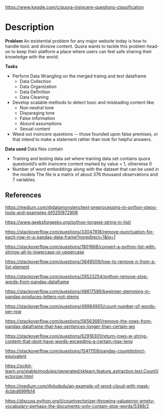 https://www.kaggle.com/c/quora-insincere-questions-classification

# Description

**Problem**
An existential problem for any major website today is how to handle toxic and divisive content. Quora wants to tackle this problem head-on to keep their platform a place where users can feel safe sharing their knowledge with the world.

**Tasks**
- Perform Data Wrangling on the merged traiing and test dataframe
    - Data Collection
    - Data Organization
    - Data Definition
    - Data Cleaning  
-	Develop scalable methods to detect toxic and misleading content like:
    - Non neutral tone
    - Disparaging tone
    - False information
    - Absurd assumptions
    - Sexual content
-	Weed out insincere questions -- those founded upon false premises, or that intend to make a statement rather than look for helpful answers.

**Data used**
Data files contain
-	Training and testing data set where training data set contains quora questionId’s with insincere content marked by value = 1, otherwise 0
-	Number of word embeddings along with the dataset that can be used in the models
The file is a matrix of about 376 thousand observations and 7 variables.

## References

https://medium.com/@datamonsters/text-preprocessing-in-python-steps-tools-and-examples-bf025f872908

https://www.geeksforgeeks.org/python-longest-string-in-list/

https://stackoverflow.com/questions/33047818/remove-punctuation-for-each-row-in-a-pandas-data-frame?noredirect=1&lq=1

https://stackoverflow.com/questions/1801668/convert-a-python-list-with-strings-all-to-lowercase-or-uppercase

https://stackoverflow.com/questions/3849509/how-to-remove-n-from-a-list-element

https://stackoverflow.com/questions/29523254/python-remove-stop-words-from-pandas-dataframe

https://stackoverflow.com/questions/48617589/beginner-stemming-in-pandas-produces-letters-not-stems

https://stackoverflow.com/questions/49984905/count-number-of-words-per-row

https://stackoverflow.com/questions/56563681/remove-the-rows-from-pandas-dataframe-that-has-sentences-longer-than-certain-wo

https://stackoverflow.com/questions/62918301/return-rows-w-string-content-that-dont-have-words-exceeding-a-certain-max-leng

https://stackoverflow.com/questions/15411158/pandas-countdistinct-equivalent

https://scikit-learn.org/stable/modules/generated/sklearn.feature_extraction.text.CountVectorizer.html

https://medium.com/@dudsdu/an-example-of-word-cloud-with-mask-4cbbd699fb14

https://discuss.python.org/t/countvectorizer-throwing-valueerror-empty-vocabulary-perhaps-the-documents-only-contain-stop-words/5388/2
